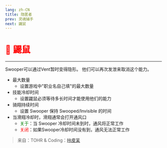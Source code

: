 ```yaml
---
lang: zh-CN
title: 隐匿者
prev: 灵魂捕手
next: 鼹鼠
---
```


# <font color="red">🦇 <b>鼹鼠</b></font> <Badge text="Concealing" type="tip" vertical="middle"/>

***

Swooper可以通过Vent暂时变得隐形。 他们可以再次发泄来取消这个能力。

- 最大数量
  - 设置游戏中"职业名自己填"的最大数量
- 技能冷却时间
  - 设置鼹鼠必须等待多长时间才能使用他们的能力
- 骑翔持续时间
  - 设置 Swooper 保持 Swooped/Invisible 的时间
- 当滑翔冷却时，滑翔通常会打开通风口
  - <font color=green>关于</font>：当 Swooper 冷却时间未到时，通风将正常工作
  - <font color=red>关闭</font>：如果Swooper冷却时间没有到，通风无法正常工作

> 来自：TOHR & Coding：[咔皮呆](https://github.com/KARPED1EM)
